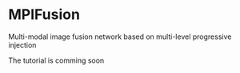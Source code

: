 # MPIFusion
Multi-modal image fusion network based on multi-level progressive injection

The tutorial is comming soon
